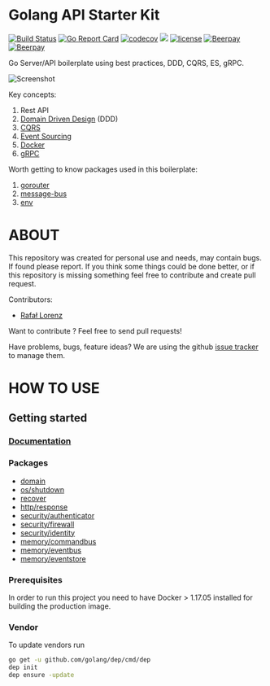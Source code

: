 Golang API Starter Kit
================
[![Build Status](https://travis-ci.org/vardius/go-api-boilerplate.svg?branch=master)](https://travis-ci.org/vardius/go-api-boilerplate)
[![Go Report Card](https://goreportcard.com/badge/github.com/vardius/go-api-boilerplate)](https://goreportcard.com/report/github.com/vardius/go-api-boilerplate)
[![codecov](https://codecov.io/gh/vardius/go-api-boilerplate/branch/master/graph/badge.svg)](https://codecov.io/gh/vardius/go-api-boilerplate)
[![](https://godoc.org/github.com/vardius/go-api-boilerplate?status.svg)](http://godoc.org/github.com/vardius/go-api-boilerplate)
[![license](https://img.shields.io/github/license/mashape/apistatus.svg)](https://github.com/vardius/go-api-boilerplate/blob/master/LICENSE.md)
[![Beerpay](https://beerpay.io/vardius/go-api-boilerplate/badge.svg?style=beer-square)](https://beerpay.io/vardius/go-api-boilerplate)
[![Beerpay](https://beerpay.io/vardius/go-api-boilerplate/make-wish.svg?style=flat-square)](https://beerpay.io/vardius/go-api-boilerplate?focus=wish)

Go Server/API boilerplate using best practices, DDD, CQRS, ES, gRPC.

![Screenshot](../master/_layouts/startup.png)

Key concepts:
1. Rest API
2. [Domain Driven Design](https://en.wikipedia.org/wiki/Domain-driven_design)  (DDD)
3. [CQRS](https://martinfowler.com/bliki/CQRS.html)
4. [Event Sourcing](https://martinfowler.com/eaaDev/EventSourcing.html)
5. [Docker](https://www.docker.com/what-docker)
5. [gRPC](https://grpc.io/docs/)

Worth getting to know packages used in this boilerplate:
1. [gorouter](https://github.com/vardius/gorouter)
2. [message-bus](https://github.com/vardius/message-bus)
3. [env](https://github.com/caarlos0/env)

ABOUT
==================================================
This repository was created for personal use and needs, may contain bugs. If found please report. If you think some things could be done better, or if this repository is missing something feel free to contribute and create pull request.

Contributors:

* [Rafał Lorenz](http://rafallorenz.com)

Want to contribute ? Feel free to send pull requests!

Have problems, bugs, feature ideas?
We are using the github [issue tracker](https://github.com/vardius/go-api-boilerplate/issues) to manage them.

HOW TO USE
==================================================

## Getting started
### [Documentation](https://github.com/vardius/go-api-boilerplate/wiki)
### Packages
* [domain](https://godoc.org/github.com/vardius/go-api-boilerplate/pkg/domain)
* [os/shutdown](https://godoc.org/github.com/vardius/go-api-boilerplate/pkg/os/shutdown)
* [recover](https://godoc.org/github.com/vardius/go-api-boilerplate/pkg/recover)
* [http/response](https://godoc.org/github.com/vardius/go-api-boilerplate/pkg/http/response)
* [security/authenticator](https://godoc.org/github.com/vardius/go-api-boilerplate/pkg/security/authenticator)
* [security/firewall](https://godoc.org/github.com/vardius/go-api-boilerplate/pkg/security/firewall)
* [security/identity](https://godoc.org/github.com/vardius/go-api-boilerplate/pkg/security/identity)
* [memory/commandbus](https://godoc.org/github.com/vardius/go-api-boilerplate/pkg/memory/commandbus)
* [memory/eventbus](https://godoc.org/github.com/vardius/go-api-boilerplate/pkg/memory/eventbus)
* [memory/eventstore](https://godoc.org/github.com/vardius/go-api-boilerplate/pkg/memory/eventstore)
### Prerequisites
In order to run this project you need to have Docker > 1.17.05 installed for building the production image.
### Vendor
To update vendors run
```bash
go get -u github.com/golang/dep/cmd/dep
dep init
dep ensure -update
```
